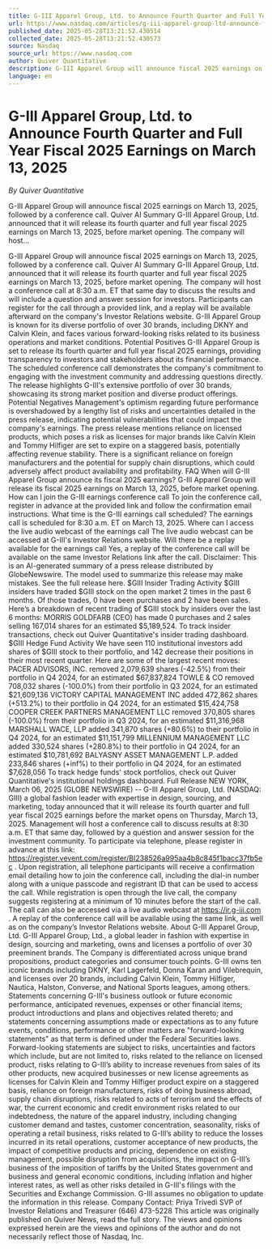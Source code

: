 ```yaml
---
title: G-III Apparel Group, Ltd. to Announce Fourth Quarter and Full Year Fiscal 2025 Earnings on March 13, 2025
url: https://www.nasdaq.com/articles/g-iii-apparel-group-ltd-announce-fourth-quarter-and-full-year-fiscal-2025-earnings-march
published_date: 2025-05-28T13:21:52.430514
collected_date: 2025-05-28T13:21:52.430573
source: Nasdaq
source_url: https://www.nasdaq.com
author: Quiver Quantitative
description: G-III Apparel Group will announce fiscal 2025 earnings on March 13, 2025, followed by a conference call. Quiver AI Summary G-III Apparel Group, Ltd. announced that it will release its fourth quarter and full year fiscal 2025 earnings on March 13, 2025, before market opening. The company will host...
language: en
---
```


# G-III Apparel Group, Ltd. to Announce Fourth Quarter and Full Year Fiscal 2025 Earnings on March 13, 2025

*By Quiver Quantitative*

G-III Apparel Group will announce fiscal 2025 earnings on March 13, 2025, followed by a conference call. Quiver AI Summary G-III Apparel Group, Ltd. announced that it will release its fourth quarter and full year fiscal 2025 earnings on March 13, 2025, before market opening. The company will host...

G-III Apparel Group will announce fiscal 2025 earnings on March 13, 2025, followed by a conference call. Quiver AI Summary G-III Apparel Group, Ltd. announced that it will release its fourth quarter and full year fiscal 2025 earnings on March 13, 2025, before market opening. The company will host a conference call at 8:30 a.m. ET that same day to discuss the results and will include a question and answer session for investors. Participants can register for the call through a provided link, and a replay will be available afterward on the company's Investor Relations website. G-III Apparel Group is known for its diverse portfolio of over 30 brands, including DKNY and Calvin Klein, and faces various forward-looking risks related to its business operations and market conditions. 
 Potential Positives G-III Apparel Group is set to release its fourth quarter and full year fiscal 2025 earnings, providing transparency to investors and stakeholders about its financial performance. The scheduled conference call demonstrates the company's commitment to engaging with the investment community and addressing questions directly. The release highlights G-III's extensive portfolio of over 30 brands, showcasing its strong market position and diverse product offerings. Potential Negatives Management's optimism regarding future performance is overshadowed by a lengthy list of risks and uncertainties detailed in the press release, indicating potential vulnerabilities that could impact the company's earnings. The press release mentions reliance on licensed products, which poses a risk as licenses for major brands like Calvin Klein and Tommy Hilfiger are set to expire on a staggered basis, potentially affecting revenue stability. There is a significant reliance on foreign manufacturers and the potential for supply chain disruptions, which could adversely affect product availability and profitability. FAQ When will G-III Apparel Group announce its fiscal 2025 earnings? G-III Apparel Group will release its fiscal 2025 earnings on March 13, 2025, before market opening. How can I join the G-III earnings conference call To join the conference call, register in advance at the provided link and follow the confirmation email instructions. What time is the G-III earnings call scheduled? The earnings call is scheduled for 8:30 a.m. ET on March 13, 2025. Where can I access the live audio webcast of the earnings call The live audio webcast can be accessed at G-III's Investor Relations website. Will there be a replay available for the earnings call Yes, a replay of the conference call will be available on the same Investor Relations link after the call. 
 Disclaimer: This is an AI-generated summary of a press release distributed by GlobeNewswire. The model used to summarize this release may make mistakes. See the full release here. $GIII Insider Trading Activity $GIII insiders have traded $GIII stock on the open market 2 times in the past 6 months. Of those trades, 0 have been purchases and 2 have been sales. Here’s a breakdown of recent trading of $GIII stock by insiders over the last 6 months: MORRIS GOLDFARB (CEO) has made 0 purchases and 2 sales selling 167,014 shares for an estimated $5,189,524. To track insider transactions, check out Quiver Quantitative's insider trading dashboard. $GIII Hedge Fund Activity We have seen 110 institutional investors add shares of $GIII stock to their portfolio, and 142 decrease their positions in their most recent quarter. 
 Here are some of the largest recent moves: PACER ADVISORS, INC. removed 2,079,639 shares (-42.5%) from their portfolio in Q4 2024, for an estimated $67,837,824 TOWLE &amp; CO removed 708,032 shares (-100.0%) from their portfolio in Q3 2024, for an estimated $21,609,136 VICTORY CAPITAL MANAGEMENT INC added 472,862 shares (+513.2%) to their portfolio in Q4 2024, for an estimated $15,424,758 COOPER CREEK PARTNERS MANAGEMENT LLC removed 370,805 shares (-100.0%) from their portfolio in Q3 2024, for an estimated $11,316,968 MARSHALL WACE, LLP added 341,870 shares (+80.6%) to their portfolio in Q4 2024, for an estimated $11,151,799 MILLENNIUM MANAGEMENT LLC added 330,524 shares (+280.8%) to their portfolio in Q4 2024, for an estimated $10,781,692 BALYASNY ASSET MANAGEMENT L.P. added 233,846 shares (+inf%) to their portfolio in Q4 2024, for an estimated $7,628,056 To track hedge funds' stock portfolios, check out Quiver Quantitative's institutional holdings dashboard. Full Release NEW YORK, March 06, 2025 (GLOBE NEWSWIRE) -- G-III Apparel Group, Ltd. (NASDAQ: GIII) a global fashion leader with expertise in design, sourcing, and marketing, today announced that it will release its fourth quarter and full year fiscal 2025 earnings before the market opens on Thursday, March 13, 2025. Management will host a conference call to discuss results at 8:30 a.m. ET that same day, followed by a question and answer session for the investment community. To participate via telephone, please register in advance at this link: https://register.vevent.com/register/BI238526a995aa4b8c845f1bacc37fb5ec . Upon registration, all telephone participants will receive a confirmation email detailing how to join the conference call, including the dial-in number along with a unique passcode and registrant ID that can be used to access the call. While registration is open through the live call, the company suggests registering at a minimum of 10 minutes before the start of the call. The call can also be accessed via a live audio webcast at https://ir.g-iii.com . A replay of the conference call will be available using the same link, as well as on the company’s Investor Relations website. About G-III Apparel Group, Ltd. G-III Apparel Group, Ltd., a global leader in fashion with expertise in design, sourcing and marketing, owns and licenses a portfolio of over 30 preeminent brands. The Company is differentiated across unique brand propositions, product categories and consumer touch points. G-III owns ten iconic brands including DKNY, Karl Lagerfeld, Donna Karan and Vilebrequin, and licenses over 20 brands, including Calvin Klein, Tommy Hilfiger, Nautica, Halston, Converse, and National Sports leagues, among others. 
 Statements concerning G-III's business outlook or future economic performance, anticipated revenues, expenses or other financial items; product introductions and plans and objectives related thereto; and statements concerning assumptions made or expectations as to any future events, conditions, performance or other matters are "forward-looking statements" as that term is defined under the Federal Securities laws. Forward-looking statements are subject to risks, uncertainties and factors which include, but are not limited to, risks related to the reliance on licensed product, risks relating to G-III’s ability to increase revenues from sales of its other products, new acquired businesses or new license agreements as licenses for Calvin Klein and Tommy Hilfiger product expire on a staggered basis, reliance on foreign manufacturers, risks of doing business abroad, supply chain disruptions, risks related to acts of terrorism and the effects of war, the current economic and credit environment risks related to our indebtedness, the nature of the apparel industry, including changing customer demand and tastes, customer concentration, seasonality, risks of operating a retail business, risks related to G-III’s ability to reduce the losses incurred in its retail operations, customer acceptance of new products, the impact of competitive products and pricing, dependence on existing management, possible disruption from acquisitions, the impact on G-III’s business of the imposition of tariffs by the United States government and business and general economic conditions, including inflation and higher interest rates, as well as other risks detailed in G-III's filings with the Securities and Exchange Commission. G-III assumes no obligation to update the information in this release. Company Contact: Priya Trivedi SVP of Investor Relations and Treasurer (646) 473-5228 This article was originally published on Quiver News, read the full story. 
 The views and opinions expressed herein are the views and opinions of the author and do not necessarily reflect those of Nasdaq, Inc.